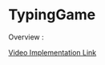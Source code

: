 # TypingGame

Overview :

[Video Implementation Link](https://drive.google.com/file/d/1KCMuF48FCYIxlLgWXAa5qvIO9w5E7-aO/view?usp=sharing)
